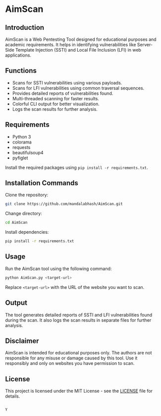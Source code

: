 
# AimScan

## Introduction
AimScan is a Web Pentesting Tool designed for educational purposes and academic requirements. It helps in identifying vulnerabilities like Server-Side Template Injection (SSTI) and Local File Inclusion (LFI) in web applications.

## Functions
- Scans for SSTI vulnerabilities using various payloads.
- Scans for LFI vulnerabilities using common traversal sequences.
- Provides detailed reports of vulnerabilities found.
- Multi-threaded scanning for faster results.
- Colorful CLI output for better visualization.
- Logs the scan results for further analysis.

## Requirements
- Python 3
- colorama
- requests
- beautifulsoup4
- pyfiglet

Install the required packages using `pip install -r requirements.txt`.

## Installation Commands
Clone the repository:
```bash
git clone https://github.com/mandalabhash/AimScan.git
```

Change directory:
```bash
cd AimScan
```

Install dependencies:
```bash
pip install -r requirements.txt
```

## Usage
Run the AimScan tool using the following command:
```bash
python AimScan.py <target-url>
```

Replace `<target-url>` with the URL of the website you want to scan.

## Output
The tool generates detailed reports of SSTI and LFI vulnerabilities found during the scan. It also logs the scan results in separate files for further analysis.

## Disclaimer
AimScan is intended for educational purposes only. The authors are not responsible for any misuse or damage caused by this tool. Use it responsibly and only on websites you have permission to scan.

## License
This project is licensed under the MIT License - see the [LICENSE](LICENSE) file for details.
```

Y